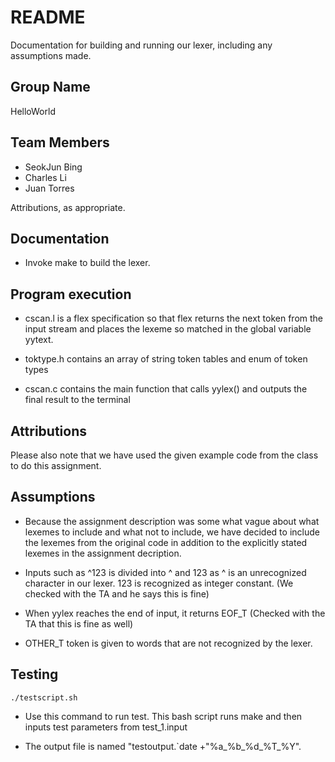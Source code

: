 # README
Documentation for building and running our lexer, including any assumptions made.

## Group Name
HelloWorld

## Team Members
- SeokJun Bing
- Charles Li
- Juan Torres

Attributions, as appropriate.

## Documentation
- Invoke make to build the lexer.

## Program execution
- cscan.l is a flex specification so that flex returns the next token from the input stream and places the
lexeme so matched in the global variable yytext.

- toktype.h contains an array of string token tables and enum of token types

- cscan.c contains the main function that calls yylex() and outputs the final result to the terminal

## Attributions
Please also note that we have used the given example code from the class to do this assignment.

## Assumptions
- Because the assignment description was some what vague about what lexemes to include and what not to include, we have
decided to include the lexemes from the original code in addition to the explicitly stated lexemes in the
assignment decription.

- Inputs such as ^123 is divided into ^ and 123 as ^ is an unrecognized character in our lexer. 123 is
recognized as integer constant. (We checked with the TA and he says this is fine)

- When yylex reaches the end of input, it returns EOF_T (Checked with the TA that this is fine as well)

- OTHER_T token is given to words that are not recognized by the lexer.


## Testing
`./testscript.sh`

- Use this command to run test. This bash script runs make and then inputs test parameters from test_1.input

- The output file is named "testoutput.`date +"%a_%b_%d_%T_%Y".
